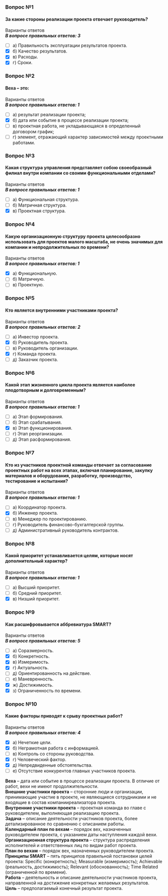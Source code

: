 ### Вопрос №1
#### За какие стороны реализации проекта отвечает руководитель?<br>
Варианты ответов<br>
***В вопросе правильных ответов: 3***
- [ ] а) Правильность эксплуатации результатов проекта.
- [X] б) Качество результатов.
- [X] в) Расходы.
- [X] г) Сроки.
### Вопрос №2
#### Веха – это:<br>
Варианты ответов<br>
***В вопросе правильных ответов: 1***
- [ ] а) результат реализации проекта;
- [X] б) дата или событие в процессе реализации проекта;
- [ ] в) проектная работа, не укладывающаяся в определенный договором график;
- [ ] г) элемент, отражающий характер зависимостей между проектными работами.
### Вопрос №3
#### Какая структура управления представляет собою своеобразный филиал внутри компании со своими функциональными отделами?<br>
Варианты ответов<br>
***В вопросе правильных ответов: 1***
- [ ] а) Функциональная структура.
- [ ] б) Матричная структура.
- [X] в) Проектная структура.
### Вопрос №4
#### Какую организационную структуру проекта целесообразно использовать для проектов малого масштаба, не очень значимых для компании и непродолжительных по времени?<br>
Варианты ответов<br>
***В вопросе правильных ответов: 1***
- [X] а) Функциональную.
- [ ] б) Матричную.
- [ ] в) Проектную.
### Вопрос №5
#### Кто является внутренними участниками проекта?<br>
Варианты ответов<br>
***В вопросе правильных ответов: 2***
- [ ] а) Инвестор проекта.
- [X] б) Руководитель проекта.
- [ ] в) Руководитель организации.
- [X] г) Команда проекта.
- [ ] д) Заказчик проекта.
### Вопрос №6
#### Какой этап жизненного цикла проекта является наиболее плодотворным и долговременным?<br>
Варианты ответов<br>
***В вопросе правильных ответов: 1***
- [ ] а) Этап формирования.
- [ ] б) Этап срабатывания.
- [X] в) Этап функционирования.
- [ ] г) Этап реорганизации.
- [ ] д) Этап расформирования.
### Вопрос №7
#### Кто из участников проектной команды отвечает за согласование проектных работ на всех этапах, включая планирование, закупку материалов и оборудования, разработку, производство, тестирование и испытания?<br>
Варианты ответов<br>
***В вопросе правильных ответов: 1***
- [ ] а) Координатор проекта.
- [X] б) Инженер проекта.
- [ ] в) Менеджер по проектированию.
- [ ] г) Руководитель финансово-бухгалтерской группы.
- [ ] д) Административный руководитель контрактов.
### Вопрос №8
#### Какой приоритет устанавливается целям, которые носят дополнительный характер?<br>
Варианты ответов<br>
***В вопросе правильных ответов: 1***
- [ ] а) Высший приоритет.
- [ ] б) Средний приоритет.
- [X] в) Низший приоритет.
### Вопрос №9
#### Как расшифровывается аббревиатура SMART?<br>
Варианты ответов<br>
***В вопросе правильных ответов: 5***
- [ ] а) Соразмерность.
- [X] б) Конкретность.
- [X] в) Измеримость.
- [X] г) Актуальность.
- [ ] д) Ориентированность на действие.
- [ ] е) Маневренность.
- [X] ж) Достижимость.
- [X] з) Ограниченность по времени.
### Вопрос №10
#### Какие факторы приводят к срыву проектных работ?<br>
Варианты ответов<br>
***В вопросе правильных ответов: 4***
- [X] а) Нечеткие цели.
- [X] б) Неграмотная работа с информацией.
- [ ] в) Контроль со стороны руководства.
- [X] г) Человеческий фактор.
- [X] д) Непредвиденные обстоятельства.
- [ ] е) Отсутствие конкурентов главных участников проекта.

**Веха** – дата или событие в процессе реализации проекта. В отличие от работ, вехи не имеют продолжительности.<br> 
**Внешние участники проекта** – сторонние люди и организации, принимающие участие в проекте, не являющиеся сотрудниками и не входящие в состав компанииреализатора проекта. <br>
**Внутренние участники проекта** – проектная команда во главе с руководителем, выполняющая реализацию проекта.<br> 
**Задача** – описание деятельности участников проекта, более детализированное по сравнению с описанием работы. <br>
**Календарный план по вехам** – порядок вех, назначенных руководителем проекта, с указанием даты наступления каждой вехи. <br>
**Организационная структура проекта** – структура распределения исполнителей и ответственных лиц по видам работ проекта. <br>
**План по вехам** – порядок вех, назначенных руководителем проекта.<br>
**Принципы SMART** – пять принципов правильной постановки целей проекта: Specific (конкретность); Measurable (измеримость); Achievable (реальность, достижимость); Relevant (обоснованность); Time Related (ограниченной по времени). <br>
**Работа** – деятельность и описание деятельности участников проекта, направленной на достижение конкретных желаемых результатов.<br> 
**Цель** – предполагаемый конечный результат проекта.<br>
